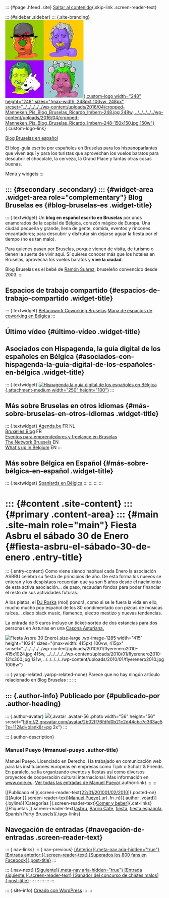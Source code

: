 ::: {#page .hfeed .site}
[Saltar al
contenido](../../../../../index.html?p=1281#content){.skip-link
.screen-reader-text}

::: {#sidebar .sidebar}
::: {.site-branding}
[![](../../../../../wp-content/uploads/2016/04/cropped-Manneken_Pis_Blog_Bruselas_Ricardo_Imbern-248.jpg){.custom-logo
width="248" height="248" sizes="(max-width: 248px) 100vw, 248px"
srcset="../../../../../wp-content/uploads/2016/04/cropped-Manneken_Pis_Blog_Bruselas_Ricardo_Imbern-248.jpg 248w, ../../../../../wp-content/uploads/2016/04/cropped-Manneken_Pis_Blog_Bruselas_Ricardo_Imbern-248-150x150.jpg 150w"}](../../../../../index.html){.custom-logo-link}

[Blog Bruselas en español](../../../../../index.html)

El blog-guía escrito por españoles en Bruselas para los hispanoparlantes
que viven aquí y para los turistas que aprovechan los vuelos baratos
para descubrir el chocolate, la cerveza, la Grand Place y tantas otras
cosas buenas.

Menú y widgets
:::

::: {#secondary .secondary}
::: {#widget-area .widget-area role="complementary"}
Blog Bruselas es {#blog-bruselas-es .widget-title}
----------------

::: {.textwidget}
Un **blog en español escrito en Bruselas** por unos enamorados de la
capital de Bélgica, corazón mágico de Europa. Una ciudad pequeña y
grande, llena de gente, comida, eventos y rincones encantadores; para
descubrir y disfrutar sin dejarse aguar la fiesta por el tiempo (no es
tan malo).

Para quienes pasan por Bruselas, porque vienen de visita, de turismo o
tienen la suerte de vivir aquí. Sí quieres conocer más que los hoteles
en Bruselas, aprovecha los vuelos baratos y **vive la ciudad**.

Blog Bruselas es el bebé de [Ramón Suárez](http://www.ramonsuarez.com),
bruseleño convencido desde 2003.
:::

Espacios de trabajo compartido {#espacios-de-trabajo-compartido .widget-title}
------------------------------

::: {.textwidget}
[Betacowork Coworking Bruselas](http://www.betacowork.com) [Mapa de
espacios de coworking en Bélgica](http://coworkingbelgium.com)
:::

Último vídeo {#último-vídeo .widget-title}
------------

Asociados con Hispagenda, la guía digital de los españoles en Bélgica {#asociados-con-hispagenda-la-guía-digital-de-los-españoles-en-bélgica .widget-title}
---------------------------------------------------------------------

::: {.textwidget}
[![Hispagenda,la guía digital de los españoles en
Bélgica](../../../../../wp-content/uploads/2010/04/Hispagenda-250px.gif "Hispagenda, la guía digital de los españoles en Bélgica"){.attachment-medium
width="250" height="100"}](http://www.hispagenda.com)
:::

Más sobre Bruselas en otros idiomas {#más-sobre-bruselas-en-otros-idiomas .widget-title}
-----------------------------------

::: {.textwidget}
[Agenda.be](http://www.agenda.be) FR NL\
[Bruxelles Blog](http://www.bxlblog.be/) FR\
[Eventos para emprendedores y freelance en
Bruselas](http://www.betacowork.com/events/)\
[The Network
Brussels](http://groups.yahoo.com/group/TheNetworkBrussels/) EN\
[What\'s up in Belgium](http://www.whatsupin.be/) EN
:::

Más sobre Bélgica en Español {#más-sobre-bélgica-en-español .widget-title}
----------------------------

::: {.textwidget}
[Spaniards en Bélgica](http://www.spaniards.es/paises/belgica)
:::
:::
:::
:::

::: {#content .site-content}
::: {#primary .content-area}
::: {#main .site-main role="main"}
Fiesta Asbru el sábado 30 de Enero {#fiesta-asbru-el-sábado-30-de-enero .entry-title}
==================================

::: {.entry-content}
Como viene siendo habitual cada Enero la asociación ASBRU celebra su
fiesta de principios de año. De esta forma los nuevos se enteran y los
despistaos recuerdan que ya son 5 años desde el nacimiento de esta
activa asociación... de paso, recaudan fondos para poder financiar el
resto de sus actividades futuras.

A los platos, el [DJ Roska](http://twitter.com/roskadj) (moi) pondrá,
como si se le fuera la vida en ello, mucho mucho pop español de los 80
condimentado con pizcas de músicas raíces... disco black music,
flamenco, electro mestizo y nuevas tendencias.

La entrada de 5 euros incluye un ticket-sorteo de dos estancias para dos
personas en Asturias en una [Casona
Asturiana.](http://www.casonasasturianas.com/)

![Fiesta Asbru 30
Enero](../../../../../wp-content/uploads/2010/01/flyerenero2010-415x1024.jpg){.size-large
.wp-image-1285 width="415" height="1024"
sizes="(max-width: 415px) 100vw, 415px"
srcset="../../../../../wp-content/uploads/2010/01/flyerenero2010-415x1024.jpg 415w, ../../../../../wp-content/uploads/2010/01/flyerenero2010-121x300.jpg 121w, ../../../../../wp-content/uploads/2010/01/flyerenero2010.jpg 1008w"}

::: {.yarpp-related .yarpp-related-none}
Parece que no hay ningún artículo relacionado en Blog Bruselas
:::
:::

::: {.author-info}
Publicado por {#publicado-por .author-heading}
-------------

::: {.author-avatar}
![](http://2.gravatar.com/avatar/2b02ff76fdfd0b21c2d44cbc7c363ac5?s=56&d=blank&r=pg){.avatar
.avatar-56 .photo width="56" height="56"
srcset="http://2.gravatar.com/avatar/2b02ff76fdfd0b21c2d44cbc7c363ac5?s=112&d=blank&r=pg 2x"}
:::

::: {.author-description}
### Manuel Pueyo {#manuel-pueyo .author-title}

Manuel Pueyo. Licenciado en Derecho. Ha trabajado en comunicación web
para las instituciones europeas en empresas como Tipik o Scholz &
Friends. En paralelo, se lia organizando eventos y fiestas así como
diversos proyectos de cooperación cultural internacional. Mas
información en www.oole.eu. [Ver todas las entradas de Manuel
Pueyo](../../../../author/easysun/index.html){.author-link}
:::
:::

[[Publicado el
]{.screen-reader-text}[22/01/201001/02/2010](../../../../../index.html?p=1281)]{.posted-on}[[[Autor
]{.screen-reader-text}[Manuel
Pueyo](../../../../author/easysun/index.html){.url .fn .n}]{.author
.vcard}]{.byline}[[Categorías ]{.screen-reader-text}[Comer y
beber](../../../../category/comer-y-beber/index.html)]{.cat-links}[[Etiquetas
]{.screen-reader-text}[asbru](../../../../tag/asbru/index.html), [Barrio
Cafe](../../../../tag/barrio-cafe/index.html),
[fiesta](../../../../tag/fiesta/index.html), [fiesta
española](../../../../tag/fiesta-espanola/index.html), [Spanish Party
Brussels](../../../../tag/spanish-party-brussels/index.html)]{.tags-links}

Navegación de entradas {#navegación-de-entradas .screen-reader-text}
----------------------

::: {.nav-links}
::: {.nav-previous}
[[Anterior]{.meta-nav aria-hidden="true"} [Entrada
anterior:]{.screen-reader-text} [Superados los 800 fans en
Facebook]{.post-title}](../../../../../index.html?p=1279)
:::

::: {.nav-next}
[[Siguiente]{.meta-nav aria-hidden="true"} [Entrada
siguiente:]{.screen-reader-text} [Ganador del concurso de chistes
malos]{.post-title}](../../../../../index.html?p=1301)
:::
:::
:::
:::
:::

::: {.site-info}
[Creado con WordPress](https://es.wordpress.org/)
:::
:::
